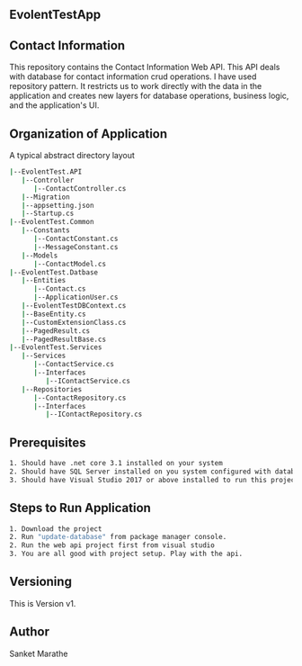 ## EvolentTestApp

## Contact Information

This repository contains the Contact Information Web API. This API deals with database for contact information crud operations. I have used repository pattern. It restricts us to work directly with the data in the application and creates new layers for database operations, business logic, and the application's UI.

## Organization of Application

A typical abstract directory layout

```bash
|--EvolentTest.API
   |--Controller
      |--ContactController.cs
   |--Migration
   |--appsetting.json
   |--Startup.cs
|--EvolentTest.Common
   |--Constants
      |--ContactConstant.cs
      |--MessageConstant.cs
   |--Models
      |--ContactModel.cs
|--EvolentTest.Datbase
   |--Entities
      |--Contact.cs
      |--ApplicationUser.cs
   |--EvolentTestDBContext.cs
   |--BaseEntity.cs
   |--CustomExtensionClass.cs
   |--PagedResult.cs
   |--PagedResultBase.cs
|--EvolentTest.Services
   |--Services
      |--ContactService.cs
      |--Interfaces
         |--IContactService.cs
   |--Repositories
      |--ContactRepository.cs
      |--Interfaces
         |--IContactRepository.cs
```

## Prerequisites

```bash
1. Should have .net core 3.1 installed on your system
2. Should have SQL Server installed on you system configured with database engine.
3. Should have Visual Studio 2017 or above installed to run this project
```

## Steps to Run Application
```bash
1. Download the project
2. Run "update-database" from package manager console.
2. Run the web api project first from visual studio
3. You are all good with project setup. Play with the api.
```

## Versioning
This is Version v1.

## Author
Sanket Marathe
